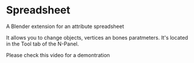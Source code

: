 # Spreadsheet
A Blender extension for an attribute spreadsheet

It allows you to change objects, vertices an bones paratmeters. It's located in the Tool tab of the N-Panel.

Please check this video for a demontration


